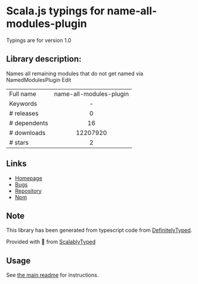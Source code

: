 
# Scala.js typings for name-all-modules-plugin

Typings are for version 1.0

## Library description:
Names all remaining modules that do not get named via NamedModulesPlugin Edit

|                    |                 |
| ------------------ | :-------------: |
| Full name          | name-all-modules-plugin |
| Keywords           | - |
| # releases         | 0 |
| # dependents       | 16 |
| # downloads        | 12207920 |
| # stars            | 2 |

## Links
- [Homepage](https://github.com/timse/name-all-modules-plugin#readme)
- [Bugs](https://github.com/timse/name-all-modules-plugin/issues)
- [Repository](https://github.com/timse/name-all-modules-plugin)
- [Npm](https://www.npmjs.com/package/name-all-modules-plugin)
    


## Note
This library has been generated from typescript code from [DefinitelyTyped](https://definitelytyped.org).

Provided with :purple_heart: from [ScalablyTyped](https://github.com/oyvindberg/ScalablyTyped)

## Usage
See [the main readme](../../readme.md) for instructions.


